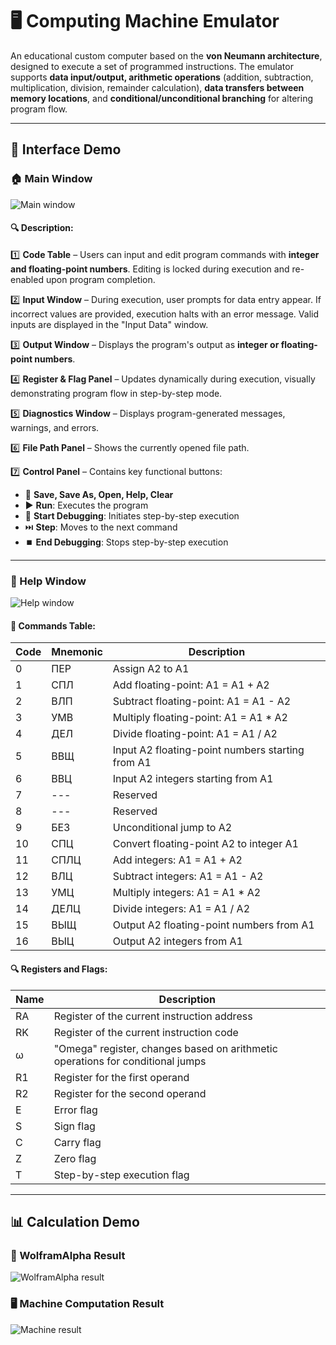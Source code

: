 # 🖥️ Computing Machine Emulator

An educational custom computer based on the **von Neumann architecture**, designed to execute a set of programmed instructions. The emulator supports **data input/output, arithmetic operations** (addition, subtraction, multiplication, division, remainder calculation), **data transfers between memory locations**, and **conditional/unconditional branching** for altering program flow.

---

## 🚀 Interface Demo

### 🏠 Main Window
![Main window](readme-main-window.png)

#### 🔍 Description:
1️⃣ **Code Table** – Users can input and edit program commands with **integer and floating-point numbers**. Editing is locked during execution and re-enabled upon program completion.

2️⃣ **Input Window** – During execution, user prompts for data entry appear. If incorrect values are provided, execution halts with an error message. Valid inputs are displayed in the "Input Data" window.

3️⃣ **Output Window** – Displays the program's output as **integer or floating-point numbers**.

4️⃣ **Register & Flag Panel** – Updates dynamically during execution, visually demonstrating program flow in step-by-step mode.

5️⃣ **Diagnostics Window** – Displays program-generated messages, warnings, and errors.

6️⃣ **File Path Panel** – Shows the currently opened file path.

7️⃣ **Control Panel** – Contains key functional buttons:
   - 📁 **Save, Save As, Open, Help, Clear**
   - ▶️ **Run**: Executes the program
   - 🐞 **Start Debugging**: Initiates step-by-step execution
   - ⏭️ **Step**: Moves to the next command
   - ⏹️ **End Debugging**: Stops step-by-step execution

---

### 📖 Help Window
![Help window](readme-help-window.png)

#### 📝 Commands Table:
| Code | Mnemonic | Description |
|------|---------|-------------|
| 0    | ПЕР     | Assign A2 to A1 |
| 1    | СПЛ     | Add floating-point: A1 = A1 + A2 |
| 2    | ВЛП     | Subtract floating-point: A1 = A1 - A2 |
| 3    | УМВ     | Multiply floating-point: A1 = A1 * A2 |
| 4    | ДЕЛ     | Divide floating-point: A1 = A1 / A2 |
| 5    | ВВЩ     | Input A2 floating-point numbers starting from A1 |
| 6    | ВВЦ     | Input A2 integers starting from A1 |
| 7    | ---     | Reserved |
| 8    | ---     | Reserved |
| 9    | БЕЗ     | Unconditional jump to A2 |
| 10   | СПЦ     | Convert floating-point A2 to integer A1 |
| 11   | СПЛЦ    | Add integers: A1 = A1 + A2 |
| 12   | ВЛЦ     | Subtract integers: A1 = A1 - A2 |
| 13   | УМЦ     | Multiply integers: A1 = A1 * A2 |
| 14   | ДЕЛЦ    | Divide integers: A1 = A1 / A2 |
| 15   | ВЫЩ     | Output A2 floating-point numbers from A1 |
| 16   | ВЫЦ     | Output A2 integers from A1 |

#### 🔍 Registers and Flags:
| Name | Description |
|------|-------------|
| RA   | Register of the current instruction address |
| RK   | Register of the current instruction code |
| ω    | "Omega" register, changes based on arithmetic operations for conditional jumps |
| R1   | Register for the first operand |
| R2   | Register for the second operand |
| E    | Error flag |
| S    | Sign flag |
| C    | Carry flag |
| Z    | Zero flag |
| T    | Step-by-step execution flag |

---

## 📊 Calculation Demo

### 🔢 WolframAlpha Result
![WolframAlpha result](readme-calculating-demo-wolfram.png)

### 🖥️ Machine Computation Result
![Machine result](readme-calculating-demo-machine.png)
